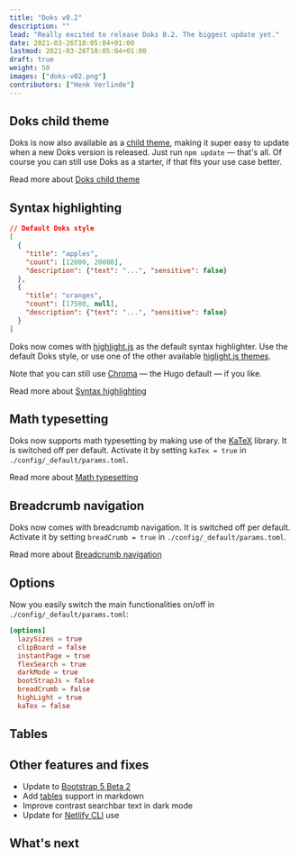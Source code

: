 ```yaml
---
title: "Doks v0.2"
description: ""
lead: "Really excited to release Doks 0.2. The biggest update yet."
date: 2021-03-26T10:05:04+01:00
lastmod: 2021-03-26T10:05:04+01:00
draft: true
weight: 50
images: ["doks-v02.png"]
contributors: ["Henk Verlinde"]
---
```


## Doks child theme

Doks is now also available as a [child theme](https://github.com/h-enk/doks-child-theme), making it super easy to update when a new Doks version is released. Just run `npm update` — that's all. Of course you can still use Doks as a starter, if that fits your use case better.

Read more about [Doks child theme](/)

## Syntax highlighting


```json
// Default Doks style
[
  {
    "title": "apples",
    "count": [12000, 20000],
    "description": {"text": "...", "sensitive": false}
  },
  {
    "title": "oranges",
    "count": [17500, null],
    "description": {"text": "...", "sensitive": false}
  }
]
```

Doks now comes with [highlight.js](https://highlightjs.org/) as the default syntax highlighter. Use the default Doks style, or use one of the other available [higlight.js themes](https://highlightjs.org/static/demo/).

Note that you can still use [Chroma](https://github.com/alecthomas/chroma) — the Hugo default — if you like.

Read more about [Syntax highlighting](/)

## Math typesetting

Doks now supports math typesetting by making use of the [KaTeX](https://katex.org/) library. It is switched off per default. Activate it by setting `kaTex = true` in `./config/_default/params.toml`.

Read more about [Math typesetting](/)

## Breadcrumb navigation

Doks now comes with breadcrumb navigation. It is switched off per default. Activate it by setting `breadCrumb = true` in `./config/_default/params.toml`.

Read more about [Breadcrumb navigation](/)

## Options

Now you easily switch the main functionalities on/off in `./config/_default/params.toml`:

```toml
[options]
  lazySizes = true
  clipBoard = false
  instantPage = true
  flexSearch = true
  darkMode = true
  bootStrapJs = false
  breadCrumb = false
  highLight = true
  kaTex = false
```

## Tables

## Other features and fixes

- Update to [Bootstrap 5 Beta 2](https://blog.getbootstrap.com/2021/02/10/bootstrap-5-beta-2/)
- Add [tables](/) support in markdown
- Improve contrast searchbar text in dark mode
- Update for [Netlify CLI](https://docs.netlify.com/cli/get-started/) use

## What's next
